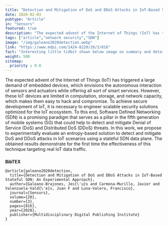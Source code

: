 ```yaml
---
title: "Detection and Mitigation of DoS and DDoS Attacks in IoT-Based Stateful SDN: An Experimental Approach"
date: 2020-02-03
pubtype: "Article"
in: "Sensors"
featured: true
description: "The expected advent of the Internet of Things (IoT) has triggered a large demand of embedded devices, which envisions the autonomous interaction of sensors and actuators while offering all sort of smart services. However, these IoT devices are limited in computation, storage, and network capacity, which makes them easy to hack and compromise. To achieve secure development of IoT, it is necessary to engineer scalable security solutions optimized for the IoT ecosystem. To this end, Software Defined Networking (SDN) is a promising paradigm that serves as a pillar in the fifth generation of mobile systems (5G) that could help to detect and mitigate Denial of Service (DoS) and Distributed DoS (DDoS) threats. In this work, we propose to experimentally evaluate an entropy-based solution to detect and mitigate DoS and DDoS attacks in IoT scenarios using a stateful SDN data plane. The obtained results demonstrate for the first time the effectiveness of this technique targeting real IoT data traffic."
tags: ["article","network security","SDN"]
image: "/img/galeano2020detection.webp"
link: "https://www.mdpi.com/1424-8220/20/3/816"
fact: "Interesting little tidbit shown below image on summary and detail page"
weight: 500
sitemap:
  priority : 0.8
---
```


The expected advent of the Internet of Things (IoT) has triggered a large demand of embedded devices, which envisions the autonomous interaction of sensors and actuators while offering all sort of smart services. However, these IoT devices are limited in computation, storage, and network capacity, which makes them easy to hack and compromise. To achieve secure development of IoT, it is necessary to engineer scalable security solutions optimized for the IoT ecosystem. To this end, Software Defined Networking (SDN) is a promising paradigm that serves as a pillar in the fifth generation of mobile systems (5G) that could help to detect and mitigate Denial of Service (DoS) and Distributed DoS (DDoS) threats. In this work, we propose to experimentally evaluate an entropy-based solution to detect and mitigate DoS and DDoS attacks in IoT scenarios using a stateful SDN data plane. The obtained results demonstrate for the first time the effectiveness of this technique targeting real IoT data traffic.
###  

**BibTEX**
```
@article{galeano2020detection,
  title={Detection and Mitigation of DoS and DDoS Attacks in IoT-Based Stateful SDN: An Experimental Approach},
  author={Galeano-Brajones, Jes{\'u}s and Carmona-Murillo, Javier and Valenzuela-Vald{\'e}s, Juan F and Luna-Valero, Francisco},
  journal={Sensors},
  volume={20},
  number={3},
  pages={816},
  year={2020},
  publisher={Multidisciplinary Digital Publishing Institute}
}
```